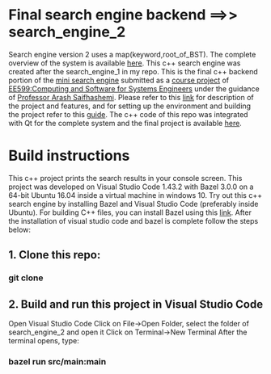 # Final search engine backend ==>> search_engine_2
Search engine version 2 uses a map(keyword,root_of_BST). The complete overview of the system is available [here](https://github.com/anujp10/qt_search_engine/blob/master/User_guide.pdf). 
This c++ search engine was created after the search_engine_1 in my repo. 
This is the final c++ backend portion of the [mini search engine](https://github.com/anujp10/qt_search_engine) submitted as a [course project](https://github.com/ourarash/EE599_SP2020_Final_Project) of [EE599:Computing and Software for Systems Engineers](https://web-app.usc.edu/soc/syllabus/20201/30586.pdf) under the guidance of [Professor Arash Saifhashemi](https://www.linkedin.com/in/ourarash/). 
Please refer to this [link](https://github.com/anujp10/qt_search_engine/blob/master/README.md) for description of the project and features, and for setting up the environment and building the project refer to this [guide](https://github.com/anujp10/qt_search_engine/blob/master/User_guide.pdf).
The c++ code of this repo was integrated with Qt for the complete system and the final project is available [here](https://github.com/anujp10/qt_search_engine). 

# Build instructions
This c++ project prints the search results in your console screen. This project was developed on Visual Studio Code 1.43.2 with Bazel 3.0.0 on a 64-bit Ubuntu 16.04 inside a virtual machine in windows 10.
Try out this c++ search engine by installing Bazel and Visual Studio Code (preferably inside Ubuntu).
For building C++ files, you can install Bazel using this [link](https://docs.bazel.build/versions/master/install.html).
After the installation of visual studio code and bazel is complete follow the steps below:
## 1. Clone this repo:
### git clone 

## 2. Build and run this project in Visual Studio Code
Open Visual Studio Code
Click on File->Open Folder, select the folder of search_engine_2 and open it
Click on Terminal->New Terminal
After the terminal opens, type:
### bazel run src/main:main





